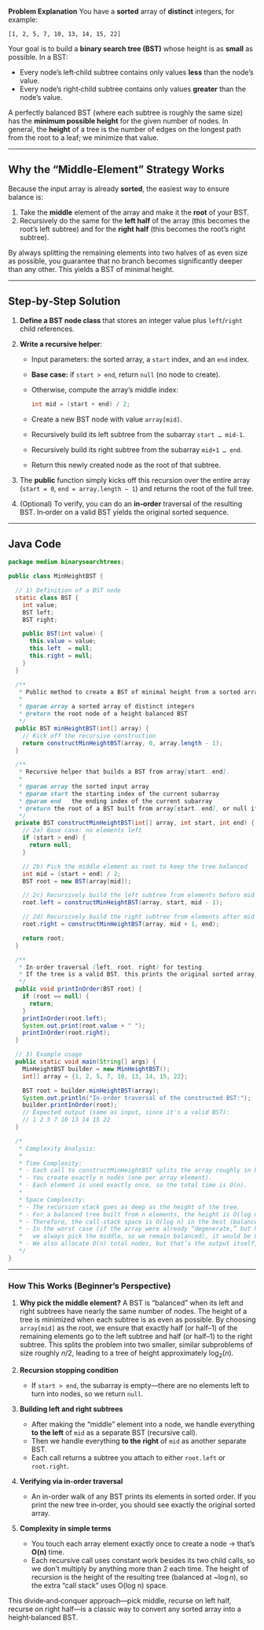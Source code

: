 **Problem Explanation**
You have a **sorted** array of **distinct** integers, for example:

```
[1, 2, 5, 7, 10, 13, 14, 15, 22]
```

Your goal is to build a **binary search tree (BST)** whose height is as **small** as possible. In a BST:

* Every node’s left‐child subtree contains only values **less** than the node’s value.
* Every node’s right‐child subtree contains only values **greater** than the node’s value.

A perfectly balanced BST (where each subtree is roughly the same size) has the **minimum possible height** for the given number of nodes. In general, the **height** of a tree is the number of edges on the longest path from the root to a leaf; we minimize that value.

---

## Why the “Middle‐Element” Strategy Works

Because the input array is already **sorted**, the easiest way to ensure balance is:

1. Take the **middle** element of the array and make it the **root** of your BST.
2. Recursively do the same for the **left half** of the array (this becomes the root’s left subtree) and for the **right half** (this becomes the root’s right subtree).

By always splitting the remaining elements into two halves of as even size as possible, you guarantee that no branch becomes significantly deeper than any other. This yields a BST of minimal height.

---

## Step‐by‐Step Solution

1. **Define a BST node class** that stores an integer value plus `left`/`right` child references.

2. **Write a recursive helper**:

   * Input parameters: the sorted array, a `start` index, and an `end` index.
   * **Base case:** if `start > end`, return `null` (no node to create).
   * Otherwise, compute the array’s middle index:

     ```java
     int mid = (start + end) / 2;
     ```
   * Create a new BST node with value `array[mid]`.
   * Recursively build its left subtree from the subarray `start … mid-1`.
   * Recursively build its right subtree from the subarray `mid+1 … end`.
   * Return this newly created node as the root of that subtree.

3. The **public** function simply kicks off this recursion over the entire array (`start = 0`, `end = array.length − 1`) and returns the root of the full tree.

4. (Optional) To verify, you can do an **in‐order** traversal of the resulting BST. In‐order on a valid BST yields the original sorted sequence.

---

## Java Code

```java
package medium.binarysearchtrees;

public class MinHeightBST {

  // 1) Definition of a BST node
  static class BST {
    int value;
    BST left;
    BST right;

    public BST(int value) {
      this.value = value;
      this.left  = null;
      this.right = null;
    }
  }

  /**
   * Public method to create a BST of minimal height from a sorted array.
   * 
   * @param array a sorted array of distinct integers
   * @return the root node of a height-balanced BST
   */
  public BST minHeightBST(int[] array) {
    // Kick off the recursive construction
    return constructMinHeightBST(array, 0, array.length - 1);
  }

  /**
   * Recursive helper that builds a BST from array[start..end].
   *
   * @param array the sorted input array
   * @param start the starting index of the current subarray
   * @param end   the ending index of the current subarray
   * @return the root of a BST built from array[start..end], or null if start > end
   */
  private BST constructMinHeightBST(int[] array, int start, int end) {
    // 2a) Base case: no elements left
    if (start > end) {
      return null;
    }

    // 2b) Pick the middle element as root to keep the tree balanced
    int mid = (start + end) / 2;
    BST root = new BST(array[mid]);

    // 2c) Recursively build the left subtree from elements before mid
    root.left = constructMinHeightBST(array, start, mid - 1);

    // 2d) Recursively build the right subtree from elements after mid
    root.right = constructMinHeightBST(array, mid + 1, end);

    return root;
  }

  /**
   * In-order traversal (left, root, right) for testing.
   * If the tree is a valid BST, this prints the original sorted array.
   */
  public void printInOrder(BST root) {
    if (root == null) {
      return;
    }
    printInOrder(root.left);
    System.out.print(root.value + " ");
    printInOrder(root.right);
  }

  // 3) Example usage
  public static void main(String[] args) {
    MinHeightBST builder = new MinHeightBST();
    int[] array = {1, 2, 5, 7, 10, 13, 14, 15, 22};

    BST root = builder.minHeightBST(array);
    System.out.println("In-order traversal of the constructed BST:");
    builder.printInOrder(root);
    // Expected output (same as input, since it's a valid BST):
    // 1 2 5 7 10 13 14 15 22
  }

  /*
   * Complexity Analysis:
   *
   * Time Complexity:
   * - Each call to constructMinHeightBST splits the array roughly in half.
   * - You create exactly n nodes (one per array element).
   * - Each element is used exactly once, so the total time is O(n).
   *
   * Space Complexity:
   * - The recursion stack goes as deep as the height of the tree.
   * - For a balanced tree built from n elements, the height is O(log n).
   * - Therefore, the call-stack space is O(log n) in the best (balanced) case.
   * - In the worst case (if the array were already “degenerate,” but here it’s sorted and
   *   we always pick the middle, so we remain balanced), it would be O(n).
   * - We also allocate O(n) total nodes, but that’s the output itself, not “extra” space beyond the tree.
   */
}
```

---

### How This Works (Beginner’s Perspective)

1. **Why pick the middle element?**
   A BST is “balanced” when its left and right subtrees have nearly the same number of nodes. The height of a tree is minimized when each subtree is as even as possible. By choosing `array[mid]` as the root, we ensure that exactly half (or half–1) of the remaining elements go to the left subtree and half (or half–1) to the right subtree. This splits the problem into two smaller, similar subproblems of size roughly $n/2$, leading to a tree of height approximately $\log_2(n)$.

2. **Recursion stopping condition**

   * If `start > end`, the subarray is empty—there are no elements left to turn into nodes, so we return `null`.

3. **Building left and right subtrees**

   * After making the “middle” element into a node, we handle everything **to the left** of `mid` as a separate BST (recursive call).
   * Then we handle everything **to the right** of `mid` as another separate BST.
   * Each call returns a subtree you attach to either `root.left` or `root.right`.

4. **Verifying via in-order traversal**

   * An in-order walk of any BST prints its elements in sorted order. If you print the new tree in‐order, you should see exactly the original sorted array.

5. **Complexity in simple terms**

   * You touch each array element exactly once to create a node → that’s **O(n)** time.
   * Each recursive call uses constant work besides its two child calls, so we don’t multiply by anything more than 2 each time. The height of recursion is the height of the resulting tree (balanced at \~$\log n$), so the extra “call stack” uses O(log n) space.

This divide‐and‐conquer approach—pick middle, recurse on left half, recurse on right half—is a classic way to convert any sorted array into a height‐balanced BST.
